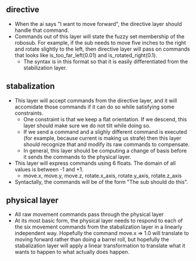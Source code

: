 ## directive
* When the ai says "I want to move forward", the directive layer should
   handle that command.
* Commands out of this layer will state the fuzzy set membership of the
   robosub. For example, if the sub needs to move five inches to the right
   and rotate slightly to the left, then directive layer will pass on
   commands that looks like is_too_far_left(0.01) and is_rotated_right(0.1).
   * The syntax is in this format so that it is easily differentiated from
      the stabilization layer.

## stabalization
* This layer will accept commands from the directive layer, and it will
   accomidate those commands if it can do so while satisfying some constraints.
   * One constraint is that we keep a flat orientation. If we descend, this
      layer should make sure we do not tilt while doing so.
   * If we send a command and a slighly different command is executed (for
      example, because current is making us strafe) then this layer should
      recognize that and modify its raw commands to compensate.
   * In general, this layer should be computing a change of basis before it
      sends the commands to the physical layer.
* This layer will express commands using 6 floats. The domain of all values
   is between -1 and +1.
   * move.x, move.y, move.z, rotate.x_axis, rotate.y_axis, rotate.z_axis
* Syntactally, the commands will be of the form "The sub should do this".

## physical layer

* All raw movement commands pass through the physical layer
* At its most basic form, the physical layer needs to respond to each of the
   six movement commands from the stabalization layer in a linearly independent
   way. Hopefully the command move.x => 1.0 will translate to moving forward
   rather than doing a barrel roll, but hopefully the stabalization layer will
   apply a linear transformation to translate what it wants to happen to what
   actually does happen.

